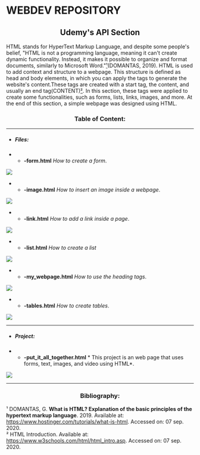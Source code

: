# WEBDEV REPOSITORY

<h2 align="center">Udemy's API Section</h2>

HTML stands for HyperText Markup Language, and despite some people's belief, "HTML is not a programming language, meaning it can't create dynamic functionality. Instead, it makes it possible to organize and format documents, similarly to Microsoft Word."<a href="#biblio">¹</a>(DOMANTAS, 2019). HTML is used to add context and structure to a webpage. This structure is defined as head and body elements, in which you can apply the tags to generate the website's content.These tags are created with a start tag, the content, and usually an end tag(<startTagName>CONTENT</endTagName>)<a href="#biblio">²</a>. In this section, these tags were applied to create some functionalities, such as forms, lists, links, images, and more. At the end of this section, a simple webpage was designed using HTML.

<h3 align="center">Table of Content:</h3>

---

*  <h5>Files:</h5>

*  *  **-form.html** *How to create a form*.  

<img src="http://g.recordit.co/a4DG783VA4.gif"></img>

*  *  **-image.html** *How to insert an image inside a webpage*.

<img src="http://g.recordit.co/MoRWJh8bon.gif"></img>

*  *  **-link.html** *How to add a link inside a page*.

<img src="http://g.recordit.co/28GvwjfwSr.gif"></img>

*  *  **-list.html** *How to create a list*

<img src="http://g.recordit.co/tUq9qeVCN2.gif"></img>

*  *  **-my_webpage.html** *How to use the heading tags*.

<img src="http://g.recordit.co/uAfsFMWe5J.gif"></img>

*  *  **-tables.html** *How to create tables*.

<img src="http://g.recordit.co/PrbMMmeF14.gif"></img>

---

*  <h5>Project:</h5>	
	
*  *  **-put_it_all_together.html** * This project is an web page that uses forms, text, images, and video using HTML*.

<img src="http://g.recordit.co/EvqQpMhVOC.gif"></img>

---

<h3 align="center"><a name="biblio">Bibliography</a>:</h3>

¹ DOMANTAS, G. **What is HTML? Explanation of the basic principles of the hypertext markup language**. 2019. Available at: https://www.hostinger.com/tutorials/what-is-html. Accessed on: 07 sep. 2020.  
² HTML Introduction. Available at: https://www.w3schools.com/html/html_intro.asp. Accessed on: 07 sep. 2020.  


